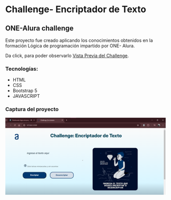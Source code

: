 # Challenge- Encriptador de Texto
## ONE-Alura challenge 
Este proyecto fue creado aplicando los conocimientos obtenidos en la formación Lógica de programación impartido por ONE- Alura.

Da click, para poder observarlo [Vista Previa del Challenge](https://challenge-one-alura.vercel.app/).

### Tecnologías:
* HTML
* CSS
* Bootstrap 5
* JAVASCRIPT

### Captura del proyecto
![Captura del proyecto](vistaPrevia.png)
